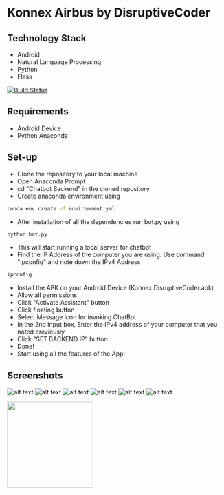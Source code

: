 # Konnex Airbus by DisruptiveCoder

## Technology Stack
- Android
- Natural Language Processing
- Python
- Flask

[![Build Status](https://travis-ci.org/joemccann/dillinger.svg?branch=master)](https://travis-ci.org/joemccann/dillinger)

## Requirements
- Android Device
- Python Anaconda 

## Set-up
- Clone the repository to your local machine
- Open Anaconda Prompt
- cd "Chatbot Backend" in the cloned repository
- Create anaconda environment using
```sh
conda env create -f environment.yml
``` 
- After installation of all the dependencies run bot.py using 
```sh
python bot.py
``` 
- This will start running a local server for chatbot
- Find the IP Address of the computer you are using. Use command "ipconfig" and note down the IPv4 Address
```sh
ipconfig
```
- Install the APK on your Android Device (Konnex DisruptiveCoder.apk)
- Allow all permissions
- Click "Activate Assistant" button
- Click floating button
- Select Message icon for invoking ChatBot
- In the 2nd input box, Enter the IPv4 address of your computer that you noted previously
- Click "SET BACKEND IP" button
- Done!
- Start using all the features of the App!

## Screenshots
![alt text](https://github.com/karthik261099/Airbus-Konnex-DisruptiveCoder/blob/master/Documents/Screenshot/%20%20(1).jpeg)
![alt text](https://github.com/karthik261099/Airbus-Konnex-DisruptiveCoder/blob/master/Documents/Screenshot/%20%20(2).jpeg)
![alt text](https://github.com/karthik261099/Airbus-Konnex-DisruptiveCoder/blob/master/Documents/Screenshot/%20%20(3).jpeg)
![alt text](https://github.com/karthik261099/Airbus-Konnex-DisruptiveCoder/blob/master/Documents/Screenshot/%20%20(4).jpeg)
![alt text](https://github.com/karthik261099/Airbus-Konnex-DisruptiveCoder/blob/master/Documents/Screenshot/%20%20(5).jpeg)
![alt text](https://github.com/karthik261099/Airbus-Konnex-DisruptiveCoder/blob/master/Documents/Screenshot/%20%20(6).jpeg)

<img src="https://github.com/karthik261099/Airbus-Konnex-DisruptiveCoder/blob/master/Documents/Screenshot/%20%20(6).jpeg" width="200">
